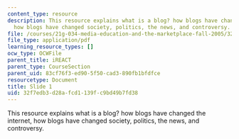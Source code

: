 ```yaml
---
content_type: resource
description: This resource explains what is a blog? how blogs have changed the internet,
  how blogs have changed society, politics, the news, and controversy.
file: /courses/21g-034-media-education-and-the-marketplace-fall-2005/32f7edb3d28afcd1139fc9bd49b7fd38_MIT21G_034F05_blogs.pdf
file_type: application/pdf
learning_resource_types: []
ocw_type: OCWFile
parent_title: iREACT
parent_type: CourseSection
parent_uid: 83cf76f3-ed90-5f50-cad3-890fb1bfdfce
resourcetype: Document
title: Slide 1
uid: 32f7edb3-d28a-fcd1-139f-c9bd49b7fd38
---
```

This resource explains what is a blog? how blogs have changed the internet, how blogs have changed society, politics, the news, and controversy.

